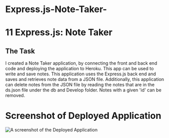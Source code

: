 # Express.js-Note-Taker-
# 11 Express.js: Note Taker

## The Task

I created a Note Taker application, by connecting the front and back end code and deploying the application to Heroku. This app can be used to write and save notes. 
This application uses the Express.js back end and saves and retrieves note data from a JSON file.
Additionally, this application can delete notes from the JSON file by reading the notes that are in the ds.json file under the db and Develop folder. Notes with a given 'id' can be removed. 

# Screenshot of Deployed Application

![A screenshot of the Deployed Application](./Assets/Note-Taker-App.png)
